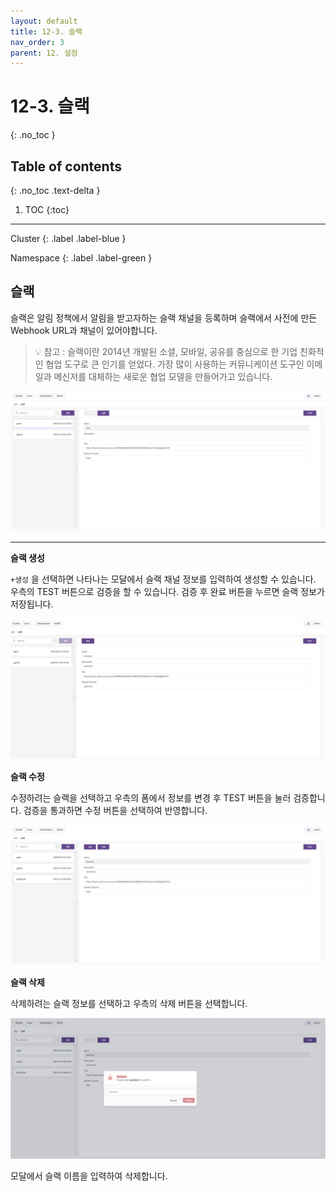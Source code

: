 ```yaml
---
layout: default
title: 12-3. 슬랙
nav_order: 3
parent: 12. 설정
---
```


# 12-3. 슬랙
{: .no_toc }

## Table of contents
{: .no_toc .text-delta }

1. TOC
{:toc}

---

<div class="code-example" markdown="1">
Cluster
{: .label .label-blue }

Namespace
{: .label .label-green }
</div>

## 슬랙
슬랙은 알림 정책에서 알림을 받고자하는 슬랙 채널을 등록하며 슬랙에서 사전에 만든 Webhook URL과 채널이 있어야합니다.

> 💡 참고 : 슬랙이란 2014년 개발된 소셜, 모바일, 공유를 중심으로 한 기업 친화적인 협업 도구로 큰 인기를 얻었다. 가장 많이 사용하는 커뮤니케이션 도구인 이메일과 메신저를 대체하는 새로운 협업 모델을 만들어가고 있습니다.

![slack_list.png](/assets/images/setting/slack_list.png)

---

**슬랙 생성**

`+생성` 을 선택하면 나타나는 모달에서 슬랙 채널 정보를 입력하여 생성할 수 있습니다. 우측의 TEST 버튼으로 검증을 할 수 있습니다. 검증 후 완료 버튼을 누르면 슬랙 정보가 저장됩니다.

![slack_create.png](/assets/images/setting/slack_create.png)

**슬랙 수정**

수정하려는 슬랙을 선택하고 우측의 폼에서 정보를 변경 후 TEST 버튼을 눌러 검증합니다. 검증을 통과하면 수정 버튼을 선택하여 반영합니다.

![slack_update.png](/assets/images/setting/slack_update.png)

**슬랙 삭제**

삭제하려는 슬랙 정보를 선택하고 우측의 삭제 버튼을 선택합니다.

![slack_delete.png](/assets/images/setting/slack_delete.png)

모달에서 슬랙 이름을 입력하여 삭제합니다.